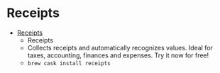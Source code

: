 # Receipts
- [Receipts](https://www.receipts-app.com/)
  -  Receipts
  - Collects receipts and automatically recognizes values. Ideal for taxes, accounting, finances and expenses. Try it now for free!
  - `brew cask install receipts`

